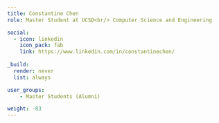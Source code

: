 ```yaml
---
title: Constantine Chen
role: Master Student at UCSD<br/> Computer Science and Engineering

social:
  - icon: linkedin
    icon_pack: fab
    link: https://www.linkedin.com/in/constantinechen/
    
_build:
  render: never
  list: always

user_groups:
    - Master Students (Alumni)

weight: -83
---
```

